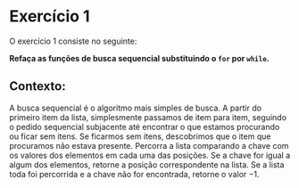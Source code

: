 # Exercício 1

O exercício 1 consiste no seguinte:

**Refaça as funções de busca sequencial
substituindo o `for` por `while`.**

## Contexto:

A busca sequencial é o algoritmo mais simples
de busca. A partir do primeiro item da lista,
simplesmente passamos de item para item,
seguindo o pedido sequencial subjacente até
encontrar o que estamos procurando ou ficar
sem itens. Se ficarmos sem itens, descobrimos
que o item que procuramos não estava presente.
Percorra a lista comparando a chave com os
valores dos elementos em cada uma das posições.
Se a chave for igual a algum dos elementos,
retorne a posição correspondente na lista. Se
a lista toda foi percorrida e a chave não for
encontrada, retorne o valor −1.
